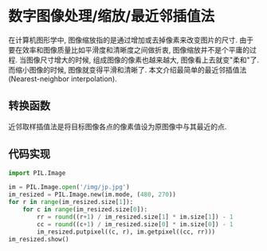 # 数字图像处理/缩放/最近邻插值法

在计算机图形学中, 图像缩放指的是通过增加或去掉像素来改变图片的尺寸. 由于要在效率和图像质量比如平滑度和清晰度之间做折衷, 图像缩放并不是个平庸的过程. 当图像尺寸增大的时候, 组成图像的像素也越来越大, 图像看上去就变"柔和"了. 而缩小图像的时候, 图像就变得平滑和清晰了. 本文介绍最简单的最近邻插值法(Nearest-neighbor interpolation).

## 转换函数

近邻取样插值法是将目标图像各点的像素值设为原图像中与其最近的点.

## 代码实现

```py
import PIL.Image

im = PIL.Image.open('/img/jp.jpg')
im_resized = PIL.Image.new(im.mode, (480, 270))
for r in range(im_resized.size[1]):
    for c in range(im_resized.size[0]):
        rr = round((r+1) / im_resized.size[1] * im.size[1]) - 1
        cc = round((c+1) / im_resized.size[0] * im.size[0]) - 1
        im_resized.putpixel((c, r), im.getpixel((cc, rr)))
im_resized.show()
```
